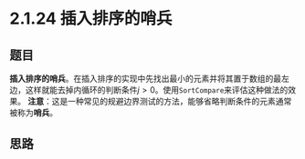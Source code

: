 # 2.1.24 插入排序的哨兵

## 题目

**插入排序的哨兵**。在插入排序的实现中先找出最小的元素并将其置于数组的最左边，这样就能去掉内循环的判断条件$j>0$。使用`SortCompare`来评估这种做法的效果。
**注意**：这是一种常见的规避边界测试的方法，能够省略判断条件的元素通常被称为**哨兵**。

## 思路
